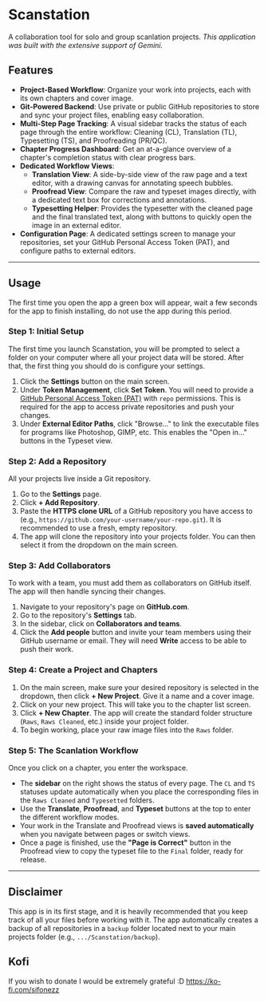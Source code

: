 # Scanstation

A collaboration tool for solo and group scanlation projects.
*This application was built with the extensive support of Gemini.*

## Features
- **Project-Based Workflow**: Organize your work into projects, each with its own chapters and cover image.
- **Git-Powered Backend**: Use private or public GitHub repositories to store and sync your project files, enabling easy collaboration.
- **Multi-Step Page Tracking**: A visual sidebar tracks the status of each page through the entire workflow: Cleaning (CL), Translation (TL), Typesetting (TS), and Proofreading (PR/QC).
- **Chapter Progress Dashboard**: Get an at-a-glance overview of a chapter's completion status with clear progress bars.
- **Dedicated Workflow Views**:
    - **Translation View**: A side-by-side view of the raw page and a text editor, with a drawing canvas for annotating speech bubbles.
    - **Proofread View**: Compare the raw and typeset images directly, with a dedicated text box for corrections and annotations.
    - **Typesetting Helper**: Provides the typesetter with the cleaned page and the final translated text, along with buttons to quickly open the image in an external editor.
- **Configuration Page**: A dedicated settings screen to manage your repositories, set your GitHub Personal Access Token (PAT), and configure paths to external editors.

---
## Usage

The first time you open the app a green box will appear, wait a few seconds for the app to finish installing, do not use the app during this period.

### Step 1: Initial Setup
The first time you launch Scanstation, you will be prompted to select a folder on your computer where all your project data will be stored. After that, the first thing you should do is configure your settings.
1.  Click the **Settings** button on the main screen.
2.  Under **Token Management**, click **Set Token**. You will need to provide a [GitHub Personal Access Token (PAT)](https://docs.github.com/en/authentication/keeping-your-account-and-data-secure/managing-your-personal-access-tokens) with `repo` permissions. This is required for the app to access private repositories and push your changes.
3.  Under **External Editor Paths**, click "Browse..." to link the executable files for programs like Photoshop, GIMP, etc. This enables the "Open in..." buttons in the Typeset view.

### Step 2: Add a Repository
All your projects live inside a Git repository.
1.  Go to the **Settings** page.
2.  Click **+ Add Repository**.
3.  Paste the **HTTPS clone URL** of a GitHub repository you have access to (e.g., `https://github.com/your-username/your-repo.git`). It is recommended to use a fresh, empty repository.
4.  The app will clone the repository into your projects folder. You can then select it from the dropdown on the main screen.

### Step 3: Add Collaborators
To work with a team, you must add them as collaborators on GitHub itself. The app will then handle syncing their changes.
1.  Navigate to your repository's page on **GitHub.com**.
2.  Go to the repository's **Settings** tab.
3.  In the sidebar, click on **Collaborators and teams**.
4.  Click the **Add people** button and invite your team members using their GitHub username or email. They will need **Write** access to be able to push their work.

### Step 4: Create a Project and Chapters
1.  On the main screen, make sure your desired repository is selected in the dropdown, then click **+ New Project**. Give it a name and a cover image.
2.  Click on your new project. This will take you to the chapter list screen.
3.  Click **+ New Chapter**. The app will create the standard folder structure (`Raws`, `Raws Cleaned`, etc.) inside your project folder.
4.  To begin working, place your raw image files into the `Raws` folder.

### Step 5: The Scanlation Workflow
Once you click on a chapter, you enter the workspace.
- The **sidebar** on the right shows the status of every page. The `CL` and `TS` statuses update automatically when you place the corresponding files in the `Raws Cleaned` and `Typesetted` folders.
- Use the **Translate**, **Proofread**, and **Typeset** buttons at the top to enter the different workflow modes.
- Your work in the Translate and Proofread views is **saved automatically** when you navigate between pages or switch views.
- Once a page is finished, use the **"Page is Correct"** button in the Proofread view to copy the typeset file to the `Final` folder, ready for release.

---
## Disclaimer
This app is in its first stage, and it is heavily recommended that you keep track of all your files before working with it. The app automatically creates a backup of all repositories in a `backup` folder located next to your main projects folder (e.g., `.../Scanstation/backup`).

## Kofi
If you wish to donate I would be extremely grateful :D
https://ko-fi.com/sifonezz
